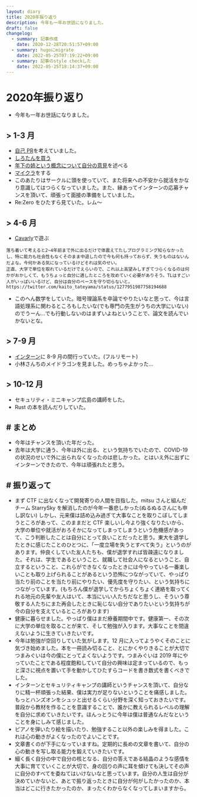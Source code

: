 ```yaml
---
layout: diary
title: 2020年振り返り
description: 今年も一年お世話になりました。
draft: false
changelog:
  - summary: 記事作成
    date: 2020-12-28T20:51:57+09:00
  - summary: hugoにmigrate
    date: 2022-05-25T07:19:22+09:00
  - summary: 記事のstyle checkした
    date: 2022-05-25T18:14:37+09:00
---
```


# 2020年振り返り

- 今年も一年お世話になりました。

## > 1-3 月

- [自己 PR](https://gist.github.com/uta8a/2be3ac9ce33856e7bfb037e059928747)を考えていました。
- [しろたんを買う](https://twitter.com/kaito_tateyama/status/1232985266815528960)
- [年下の姉という概念について自分の意見](https://twitter.com/kaito_tateyama/status/1233332533313429504)を述べる
- [マイクラ](https://twitter.com/kaito_tateyama/status/1243867478020653056)をする
- このあたりはサークルに頭を使っていて、また将来への不安から就活をかなり意識してはつらくなっていました。また、縁あってインターンの応募チャンスを頂いて、頑張って面接の準備をしていました。
- Re:Zero をひたすら見ていた。レム〜

## > 4-6 月

- [Cavarly](https://twitter.com/kaito_tateyama/status/1266358384971755520)で遊ぶ

```text
落ち着いて考えると2~4年前まで外に出るだけで体震えてたしプログラミング知らなかったし、特に能力も社会性もなくそのまま中退したので今も何も持っておらず、失うものはないんだよな。今何かある気になっているけどそれは気のせい。
正直、大学で単位を取れているだけでえらいので、これ以上高望みしすぎてつらくなるのは何かがおかしくて、もうちょっと自分に適したところを攻めていく必要がありそう。TLはすごい人がいっぱいいるけど、自分は自分のペースを守り切らないと。
https://twitter.com/kaito_tateyama/status/1277951987758194688
```

- このへん数学をしていた。暗号理論系を卒論でやりたいなと思って、今は言語処理系に関わるところもしたいな(でも専門の先生がうちの大学にいない)のでうーん...でも行動しないのはまずいよねということで、論文を読んでいかないとな。

## > 7-9 月

- [インターン](https://note.com/times_yappli/n/n432f4d7c0aef)に 8-9 月の間行っていた。(フルリモート)
- 小林さんちのメイドラゴンを見ました。めっちゃよかった...

## > 10-12 月

- セキュリティ・ミニキャンプ広島の講師をした。
- Rust の本を読んだりしていた。

## # まとめ

- 今年はチャンスを頂いた年だった。
- 去年は大学に通う、今年は外に出る、という気持ちでいたので、COVID-19 の状況のせいで外に出られなくなったのは悲しかった。とはいえ外に出ずにインターンできたので、今年は頑張れたと思う。

## # 振り返って

- まず CTF に出なくなって開発寄りの人間を目指した。mitsu さんと組んだチーム StarrySky を解消したのが今年一番悲しかった(ぬるぬるさんにも申し訳ない) しかし、元来僕は詰め込み過ぎて大事なことを取りこぼしてしまうところがあって、このままだと CTF 楽しいし今より強くなりたいから、大学の単位や就活がおろそかになってしまってしまうという危機感があって、こう判断したことは自分にとって良いことだったと思う。東大を退学したときに感じたことのひとつに、「一度立場を失うとすべて失う」というのがあります。仲良くしていた友人たちも、僕が退学すれば皆疎遠になりました。それは、学生であるということ、就職して社会人になるということ、自立するということ、これらができなくなったときには今やっている一番楽しいことも取り上げられることがあるという恐怖につながっていて、やっぱり当たり前のことを当たり前にやりたい、優先度を守りたい、という気持ちにつながっています。(もちろん僕が退学してからちょくちょく連絡を取ってくれる地元の先輩や友人はいて、本当にいい人たちだなと思うし、そういう尊敬する人たちにまた再会したときに恥じない自分でありたいという気持ちが今の自分を支えているところがあります)
- 健康に暮らせました。やっぱり僕はまだ療養期間中です。健康第一、その次に大学の単位を取ることが来て、そして勉強が入ります。大事なことを間違えないように生きていきたいです。
- 今年は勉強が空回りしていた気がします。12 月に入ってようやくそのことに気づき始めました。本を一冊読み切ること、とにかくやりきることが大切でつまみぐいは今の僕にとってよくないようです。つまみぐいは 2019 年にやっていたことである程度飽和していて自分の興味は定まっているので、もっと深さに視点を置いて手を動かしてひたすらコードを書き数式を書くべきでした。
- インターンとセキュリティキャンプの講師というチャンスを頂いて、自分なりに精一杯頑張った結果、僕は実力が足りないということを痛感しました。もっとハンズオンをシュッと出せるくらい分野を深く知っておきたいです。普段から教材を作ることを意識することで、誰かに教えられるレベルの理解を自分に求めていきたいです。ほんっとうに今年は僕は普通なんだなということを身にしみて感じました。
- ピアノを弾いたり絵を描いたり、勉強すること以外の楽しみを得ました。これは心の動きがよくなったのでよいことです。
- 文章書くのが下手になっていますね。定期的に長めの文章を書いて、自分の心の動きを写し取る能力を鍛えていきたいです。
- 細く長く自分の中で自分の核となる、自分の答えである結晶のような感情を大事に育てていくことが大切で、身の回りの声に耳を傾けても決してその声に自分のすべてを委ねてはいけないなと思っています。自分の人生は自分が決めていかないと、あとで振り返ったときに自分が何がしたかったのか、本当はどこに行きたかったのか、まったくわからなくなってしまいますから。
